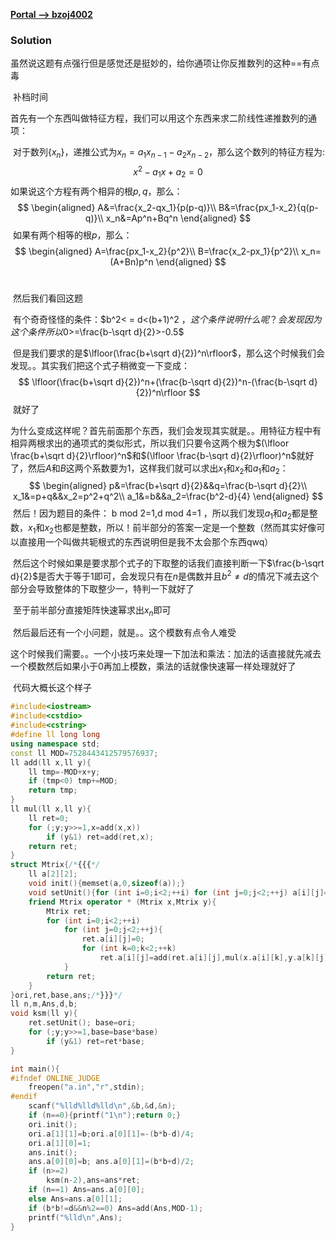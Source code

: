 [**Portal --> bzoj4002**](https://www.lydsy.com/JudgeOnline/problem.php?id=4002)

### Solution

​	虽然说这题有点强行但是感觉还是挺妙的，给你通项让你反推数列的这种==有点毒

​	补档时间

​	首先有一个东西叫做特征方程，我们可以用这个东西来求二阶线性递推数列的通项：

​	对于数列$\{x_n\}$，递推公式为$x_n=a_1x_{n-1}-a_2x_{n-2}$，那么这个数列的特征方程为:
$$
x^2-a_1x+a_2=0
$$
​	如果说这个方程有两个相异的根$p,q$，那么：
$$
\begin{aligned}
A&=\frac{x_2-qx_1}{p(p-q)}\\
B&=\frac{px_1-x_2}{q(p-q)}\\
x_n&=Ap^n+Bq^n
\end{aligned}
$$
​	如果有两个相等的根$p$，那么：
$$
\begin{aligned}
A=\frac{px_1-x_2}{p^2}\\
B=\frac{x_2-px_1}{p^2}\\
x_n=(A+Bn)p^n
\end{aligned}
$$
​	

​	然后我们看回这题

​	有个奇奇怪怪的条件：$b^2< = d<(b+1)^2 $，这个条件说明什么呢？会发现因为这个条件所以$0>=\frac{b-\sqrt d}{2}>-0.5$

​	但是我们要求的是$\lfloor(\frac{b+\sqrt d}{2})^n\rfloor$，那么这个时候我们会发现。。其实我们把这个式子稍微变一下变成：
$$
\lfloor(\frac{b+\sqrt d}{2})^n+(\frac{b-\sqrt d}{2})^n-(\frac{b-\sqrt d}{2})^n\rfloor
$$
​	就好了

​	为什么变成这样呢？首先前面那个东西，我们会发现其实就是。。用特征方程中有相异两根求出的通项式的类似形式，所以我们只要令这两个根为$(\lfloor \frac{b+\sqrt d}{2}\rfloor)^n​$和$(\lfloor \frac{b-\sqrt d}{2}\rfloor)^n​$就好了，然后$A​$和$B​$这两个系数要为$1​$，这样我们就可以求出$x_1​$和$x_2​$和$a_1​$和$a_2​$：
$$
\begin{aligned}
p&=\frac{b+\sqrt d}{2}&&q=\frac{b-\sqrt d}{2}\\
x_1&=p+q&&x_2=p^2+q^2\\
a_1&=b&&a_2=\frac{b^2-d}{4}
\end{aligned}
$$
​	然后！因为题目的条件： b mod 2=1,d mod 4=1 ，所以我们发现$a_1$和$a_2$都是整数，$x_1$和$x_2$也都是整数，所以！前半部分的答案一定是一个整数（然而其实好像可以直接用一个叫做共轭根式的东西说明但是我不太会那个东西qwq）

​	然后这个时候如果是要求那个式子的下取整的话我们直接判断一下$\frac{b-\sqrt d}{2}$是否大于等于$1$即可，会发现只有在$n$是偶数并且$b^2\neq d$的情况下减去这个部分会导致整体的下取整少一，特判一下就好了

​	至于前半部分直接矩阵快速幂求出$x_n$即可

​	然后最后还有一个小问题，就是。。这个模数有点令人难受

​	这个时候我们需要。。一个小技巧来处理一下加法和乘法：加法的话直接就先减去一个模数然后如果小于$0$再加上模数，乘法的话就像快速幂一样处理就好了



​	代码大概长这个样子

```C++
#include<iostream>
#include<cstdio>
#include<cstring>
#define ll long long
using namespace std;
const ll MOD=7528443412579576937;
ll add(ll x,ll y){
	ll tmp=-MOD+x+y;
	if (tmp<0) tmp+=MOD;
	return tmp;
}
ll mul(ll x,ll y){
	ll ret=0;
	for (;y;y>>=1,x=add(x,x))
		if (y&1) ret=add(ret,x);
	return ret;
}
struct Mtrix{/*{{{*/
	ll a[2][2];
	void init(){memset(a,0,sizeof(a));}
	void setUnit(){for (int i=0;i<2;++i) for (int j=0;j<2;++j) a[i][j]=i==j;}
	friend Mtrix operator * (Mtrix x,Mtrix y){
		Mtrix ret;
		for (int i=0;i<2;++i)
			for (int j=0;j<2;++j){
				ret.a[i][j]=0;
				for (int k=0;k<2;++k)
					ret.a[i][j]=add(ret.a[i][j],mul(x.a[i][k],y.a[k][j]));
			}
		return ret;
	}
}ori,ret,base,ans;/*}}}*/
ll n,m,Ans,d,b;
void ksm(ll y){
	ret.setUnit(); base=ori;
	for (;y;y>>=1,base=base*base)
		if (y&1) ret=ret*base;
}

int main(){
#ifndef ONLINE_JUDGE
	freopen("a.in","r",stdin);
#endif
	scanf("%lld%lld%lld\n",&b,&d,&n);
	if (n==0){printf("1\n");return 0;}
	ori.init();
	ori.a[1][1]=b;ori.a[0][1]=-(b*b-d)/4;
	ori.a[1][0]=1;
	ans.init();
	ans.a[0][0]=b; ans.a[0][1]=(b*b+d)/2;
	if (n>=2) 
		ksm(n-2),ans=ans*ret;
	if (n==1) Ans=ans.a[0][0];
	else Ans=ans.a[0][1];
	if (b*b!=d&&n%2==0) Ans=add(Ans,MOD-1);
	printf("%lld\n",Ans);
}
```





​	